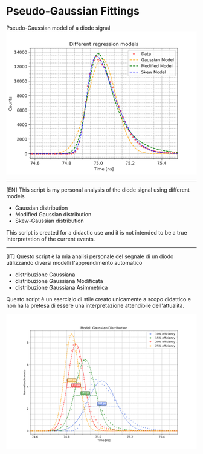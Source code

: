 # Pseudo-Gaussian Fittings
Pseudo-Gaussian model of a diode signal
![Pseudo-Gaussian](signalFit_simp.png)

---------------------------------------------------
[EN] This script is my personal analysis of the diode signal using different
models
- Gaussian distribution
- Modified Gaussian distribution
- Skew-Gaussian distribution

This script is created for a didactic use and it is not intended to be a
true interpretation of the current events.

---------------------------------------------------
[IT] Questo script è la mia analisi personale del segnale di un diodo utilizzando
diversi modelli
l'apprendimento automatico
- distribuzione Gaussiana
- distribuzione Gaussiana Modificata
- distribuzione Gaussiana Asimmetrica

Questo script è un esercizio di stile creato unicamente a
scopo didattico e non ha la pretesa di essere una interpretazione
attendibile dell'attualità.

![Pseudo-Gaussian](FWHMNormalDistribution.png)
